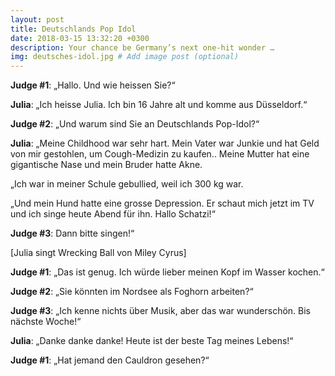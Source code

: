 ```yaml
---
layout: post
title: Deutschlands Pop Idol
date: 2018-03-15 13:32:20 +0300
description: Your chance be Germany’s next one-hit wonder …
img: deutsches-idol.jpg # Add image post (optional)
---
```


**Judge #1**: „Hallo. Und wie heissen Sie?“

**Julia**: „Ich heisse Julia. Ich bin 16 Jahre alt und komme aus Düsseldorf.“

**Judge #2**: „Und warum sind Sie an Deutschlands Pop-Idol?“

**Julia**: „Meine Childhood war sehr hart. Mein Vater war Junkie und hat Geld von mir gestohlen, um Cough-Medizin zu kaufen.. Meine Mutter hat eine gigantische Nase und mein Bruder hatte Akne.

„Ich war in meiner Schule gebullied, weil ich 300 kg war.

„Und mein Hund hatte eine grosse Depression. Er schaut mich jetzt im TV und ich singe heute Abend für ihn. Hallo Schatzi!“

**Judge #3**: Dann bitte singen!“

[Julia singt Wrecking Ball von Miley Cyrus]

**Judge #1**: „Das ist genug. Ich würde lieber meinen Kopf im Wasser kochen.“

**Judge #2**: „Sie könnten im Nordsee als Foghorn arbeiten?“

**Judge #3**: „Ich kenne nichts über Musik, aber das war wunderschön. Bis nächste Woche!“

**Julia**: „Danke danke danke! Heute ist der beste Tag meines Lebens!“

**Judge #1**: „Hat jemand den Cauldron gesehen?“







